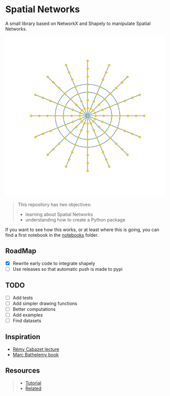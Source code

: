 # Spatial Networks

A small library based on NetworkX and Shapely to manipulate Spatial Networks.

<center><img src="cayley_tree.png"></center>

> This repository has two objectives:
>
> - learning about Spatial Networks
> - understanding how to create a Python package

If you want to see how this works, or at least where this is going, you can find a first notebook in the [notebooks](notebooks/01_introduction.ipynb) folder.

## RoadMap

- [x] Rewrite early code to integrate shapely
- [ ] Use releases so that automatic push is made to pypi

## TODO

- [ ] Add tests
- [ ] Add simpler drawing functions
- [ ] Better computations
- [ ] Add examples
- [ ] Find datasets

## Inspiration

- [Rémy Cabazet lecture](https://www.youtube.com/watch?v=KsGV_FHwhfY)
- [Marc Bathelemy book](https://link.springer.com/book/10.1007/978-3-030-94106-2)


## Resources

> - [Tutorial](https://towardsdatascience.com/deep-dive-create-and-publish-your-first-python-library-f7f618719e14)
> - [Related](https://github.com/tomalrussell/snkit)

